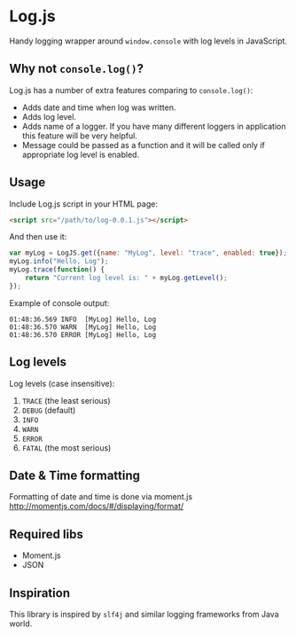 # Log.js

Handy logging wrapper around `window.console` with log levels in JavaScript.

## Why not `console.log()`?

Log.js has a number of extra features comparing to `console.log()`:

* Adds date and time when log was written.
* Adds log level.
* Adds name of a logger. If you have many different loggers in application this feature will be very helpful.
* Message could be passed as a function and it will be called only if appropriate log level is enabled.

## Usage

Include Log.js script in your HTML page:

```html
<script src="/path/to/log-0.0.1.js"></script>
```

And then use it:

```javascript
var myLog = LogJS.get({name: "MyLog", level: "trace", enabled: true});
myLog.info("Hello, Log");
myLog.trace(function() {
    return "Current log level is: " + myLog.getLevel();
});
```

Example of console output:
```
01:48:36.569 INFO  [MyLog] Hello, Log
01:48:36.570 WARN  [MyLog] Hello, Log
01:48:36.570 ERROR [MyLog] Hello, Log
```

## Log levels

Log levels (case insensitive):

1. `TRACE` (the least serious)
2. `DEBUG` (default)
3. `INFO`
4. `WARN`
5. `ERROR`
6. `FATAL` (the most serious)

## Date & Time formatting

Formatting of date and time is done via moment.js
http://momentjs.com/docs/#/displaying/format/

## Required libs

* Moment.js
* JSON

## Inspiration

This library is inspired by `slf4j` and similar logging frameworks from Java world.
